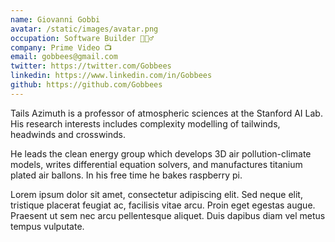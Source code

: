 ```yaml
---
name: Giovanni Gobbi
avatar: /static/images/avatar.png
occupation: Software Builder 👷🏼‍♂️
company: Prime Video 📺
email: gobbees@gmail.com
twitter: https://twitter.com/Gobbees
linkedin: https://www.linkedin.com/in/Gobbees
github: https://github.com/Gobbees
---
```


Tails Azimuth is a professor of atmospheric sciences at the Stanford AI Lab. His research interests includes complexity modelling of tailwinds, headwinds and crosswinds.

He leads the clean energy group which develops 3D air pollution-climate models, writes differential equation solvers, and manufactures titanium plated air ballons. In his free time he bakes raspberry pi.

Lorem ipsum dolor sit amet, consectetur adipiscing elit. Sed neque elit, tristique placerat feugiat ac, facilisis vitae arcu. Proin eget egestas augue. Praesent ut sem nec arcu pellentesque aliquet. Duis dapibus diam vel metus tempus vulputate.
